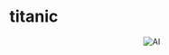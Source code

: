 # titanic

<p align="center">
  <img src="https://giphy.com/gifs/titanic-chaotic-9ABgKHIu3acWA" alt="AI" />
</p>
